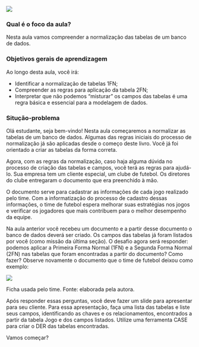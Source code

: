 [![](https://ampli-images.s3.amazonaws.com/production/8e7d7e9f-eed1-492c-9dc3-b3b18ec72cc2/original)](https://ampli-images.s3.amazonaws.com/production/8e7d7e9f-eed1-492c-9dc3-b3b18ec72cc2/original)

### **Qual é o foco da aula?**

Nesta aula vamos compreender a normalização das tabelas de um banco de dados.

### **Objetivos gerais de aprendizagem**

Ao longo desta aula, você irá:

- Identificar a normalização de tabelas 1FN;
- Compreender as regras para aplicação da tabela 2FN;
- Interpretar que não podemos “misturar” os campos das tabelas é uma regra básica e essencial para a modelagem de dados.

### Situção-problema

Olá estudante, seja bem-vindo! Nesta aula começaremos a normalizar as tabelas de um banco de dados. Algumas das regras iniciais do processo de normalização já são aplicadas desde o começo deste livro. Você já foi orientado a criar as tabelas da forma correta.

Agora, com as regras da normalização, caso haja alguma dúvida no processo de criação das tabelas e campos, você terá as regras para ajudá-lo. Sua empresa tem um cliente especial, um clube de futebol. Os diretores do clube entregaram o documento que era preenchido à mão.

O documento serve para cadastrar as informações de cada jogo realizado pelo time. Com a informatização do processo de cadastro dessas informações, o time de futebol espera melhorar suas estratégias nos jogos e verificar os jogadores que mais contribuem para o melhor desempenho da equipe.

Na aula anterior você recebeu um documento e a partir desse documento o banco de dados deverá ser criado. Os campos das tabelas já foram listados por você (como missão da última seção). O desafio agora será responder: podemos aplicar a Primeira Forma Normal (1FN) e a Segunda Forma Normal (2FN) nas tabelas que foram encontradas a partir do documento? Como fazer? Observe novamente o documento que o time de futebol deixou como exemplo:

[![](https://ampli-images.s3.amazonaws.com/production/078c1b82-b5bd-4d0c-a576-616b81699cb4/original)](https://ampli-images.s3.amazonaws.com/production/078c1b82-b5bd-4d0c-a576-616b81699cb4/original)

Ficha usada pelo time. Fonte: elaborada pela autora.

Após responder essas perguntas, você deve fazer um slide para apresentar para seu cliente. Para essa apresentação, faça uma lista das tabelas e liste seus campos, identificando as chaves e os relacionamentos, encontrados a partir da tabela Jogo e dos campos listados. Utilize uma ferramenta CASE para criar o DER das tabelas encontradas.

Vamos começar?